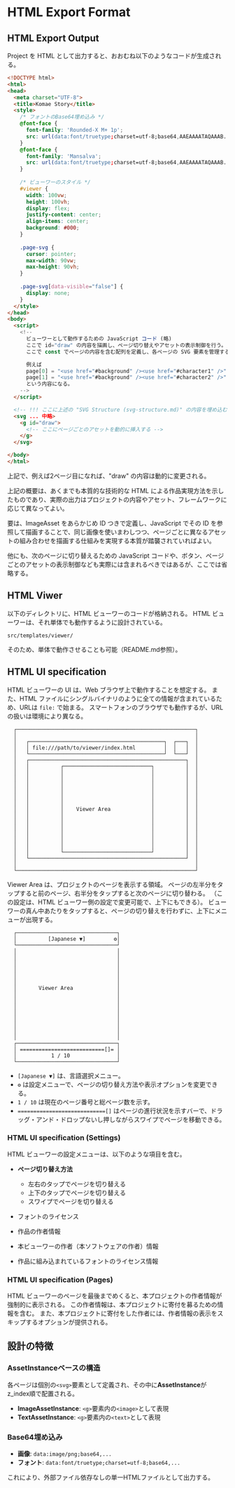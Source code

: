 # HTML Export Format

## HTML Export Output

Project を HTML として出力すると、おおむね以下のようなコードが生成される。

```html
<!DOCTYPE html>
<html>
<head>
  <meta charset="UTF-8">
  <title>Komae Story</title>
  <style>
    /* フォントのBase64埋め込み */
    @font-face {
      font-family: 'Rounded-X M+ 1p';
      src: url(data:font/truetype;charset=utf-8;base64,AAEAAAATAQAAAB...);
    }
    @font-face {
      font-family: 'Mansalva';
      src: url(data:font/truetype;charset=utf-8;base64,AAEAAAATAQAAAB...);
    }
    
    /* ビューワーのスタイル */
    #viewer {
      width: 100vw;
      height: 100vh;
      display: flex;
      justify-content: center;
      align-items: center;
      background: #000;
    }
    
    .page-svg {
      cursor: pointer;
      max-width: 90vw;
      max-height: 90vh;
    }
    
    .page-svg[data-visible="false"] {
      display: none;
    }
  </style>
</head>
<body>
  <script>
    <!--
      ビューワーとして動作するための JavaScript コード (略)
      ここで id="draw" の内容を描画し、ページ切り替えやアセットの表示制御を行う。
      ここで const でページの内容を含む配列を定義し、各ページの SVG 要素を管理する。

      例えば
      page[0] = "<use href="#background" /><use href="#character1" />"
      page[1] = "<use href="#background" /><use href="#character2" />"
      という内容になる。
    -->
  </script>

  <!-- !!! ここに上述の "SVG Structure (svg-structure.md)" の内容を埋め込む !!! -->
  <svg ... 中略>
    <g id="draw">
      <!-- ここにページごとのアセットを動的に挿入する -->
    </g>
  </svg>

</body>
</html>
```

上記で、例えば2ページ目になれば、"draw" の内容は動的に変更される。

上記の概要は、あくまでも本質的な技術的な HTML による作品実現方法を示したものであり、実際の出力はプロジェクトの内容やアセット、フレームワークに応じて異なってよい。

要は、ImageAsset をあらかじめ ID つきで定義し、JavaScript でその ID を参照して描画することで、同じ画像を使いまわしつつ、ページごとに異なるアセットの組み合わせを描画する仕組みを実現する本質が踏襲されていればよい。

他にも、次のページに切り替えるための JavaScript コードや、ボタン、ページごとのアセットの表示制御なども実際には含まれるべきではあるが、ここでは省略する。

## HTML Viwer

以下のディレクトリに、HTML ビューワーのコードが格納される。
HTML ビューワーは、それ単体でも動作するように設計されている。

`src/templates/viewer/`

そのため、単体で動作させることも可能（README.md参照）。

## HTML UI specification

HTML ビューワーの UI は、Web ブラウザ上で動作することを想定する。
また、HTML ファイルにシングルバイナリのように全ての情報が含まれているため、URLは `file:` で始まる。
スマートフォンのブラウザでも動作するが、URLの扱いは環境により異なる。

```
  ┌─────────────────────────────────────────────────────────┐
  │                                                         │
  │   ┌───────────────────────────────────────────┐  ┌───┐  │
  │   │ file:///path/to/viewer/index.html         │  │   │  │
  │   └───────────────────────────────────────────┘  └───┘  │
  │   ┌──────────────────────────────────────────────────┐  │
  │   │          ┌────────────────────────────┐          │  │
  │   │          │                            │          │  │
  │   │          │                            │          │  │
  │   │          │                            │          │  │
  │   │          │                            │          │  │
  │   │          │                            │          │  │
  │   │          │                            │          │  │
  │   │          │    Viewer Area             │          │  │
  │   │          │                            │          │  │
  │   │          │                            │          │  │
  │   │          │                            │          │  │
  │   │          │                            │          │  │
  │   │          │                            │          │  │
  │   │          │                            │          │  │
  │   │          └────────────────────────────┘          │  │
  │   └──────────────────────────────────────────────────┘  │
  │                                                         │
  └─────────────────────────────────────────────────────────┘
```

Viewer Area は、プロジェクトのページを表示する領域。
ページの左半分をタップすると前のページ、右半分をタップすると次のページに切り替わる。
（この設定は、HTML ビューワー側の設定で変更可能で、上下にもできる）。
ビューワーの真ん中あたりをタップすると、ページの切り替えを行わずに、上下にメニューが出現する。

```
  ┌────────────────────────────────┐ 
  │          [Japanese ▼]         ⚙│ 
  └────────────────────────────────┘ 
  │                                │ 
  │                                │ 
  │                                │ 
  │                                │ 
  │                                │ 
  │                                │ 
  │       Viewer Area              │ 
  │                                │ 
  │                                │ 
  │                                │ 
  │                                │ 
  │                                │ 
  │                                │ 
  │                                │ 
  │                                │ 
  ┌────────────────────────────────┐ 
  │ ===========================[]= │ 
  │           1 / 10               │ 
  └────────────────────────────────┘ 
```

- `[Japanese ▼]` は、言語選択メニュー。
- `⚙` は設定メニューで、ページの切り替え方法や表示オプションを変更できる。
- `1 / 10` は現在のページ番号と総ページ数を示す。
- `============================[]` はページの進行状況を示すバーで、ドラッグ・アンド・ドロップないし押しながらスワイプでページを移動できる。


### HTML UI specification (Settings)

HTML ビューワーの設定メニューは、以下のような項目を含む。

- **ページ切り替え方法**
  - 左右のタップでページを切り替える
  - 上下のタップでページを切り替える
  - スワイプでページを切り替える

- フォントのライセンス
- 作品の作者情報
- 本ビューワーの作者（本ソフトウェアの作者）情報
- 作品に組み込まれているフォントのライセンス情報

### HTML UI specification (Pages)

HTML ビューワーのページを最後までめくると、本プロジェクトの作者情報が強制的に表示される。
この作者情報は、本プロジェクトに寄付を募るための情報を含む。
また、本プロジェクトに寄付をした作者には、作者情報の表示をスキップするオプションが提供される。

## 設計の特徴

### AssetInstanceベースの構造

各ページは個別の`<svg>`要素として定義され、その中に**AssetInstance**がz_index順で配置される。

- **ImageAssetInstance**: `<g>`要素内の`<image>`として表現
- **TextAssetInstance**: `<g>`要素内の`<text>`として表現

### Base64埋め込み

- **画像**: `data:image/png;base64,...`
- **フォント**: `data:font/truetype;charset=utf-8;base64,...`

これにより、外部ファイル依存なしの単一HTMLファイルとして出力する。

